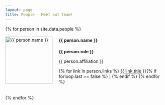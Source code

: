 ```yaml
---
layout: page
title: People - Meet out team!
---
```


<div class="team">
{% for person in site.data.people %}
  <div class="team-member" style="display: flex; align-items: center; margin-bottom: 20px;">
    <img src="{{ person.image }}" alt="{{ person.name }}" style="width: 150px; height: auto; margin-right: 20px;">
    <div>
      <h4>{{ person.name }}</h4>
      <p><strong>{{ person.role }}</strong></p>
      <p>{{ person.affiliation }}</p>
      <!-- <p>{{ person.intro }}</p> -->    
      <p>
        {% for link in person.links %}
          <a href="{{ link.url }}" target="_blank">{{ link.title }}</a>{% if forloop.last == false %} | {% endif %}
        {% endfor %}
      </p>
    </div>
  </div>
{% endfor %}
</div>
